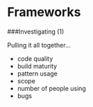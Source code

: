 Frameworks
==========

###Investigating (1)

Pulling it all together...

* code quality
* build maturity
* pattern usage
* scope
* number of people using
* bugs
